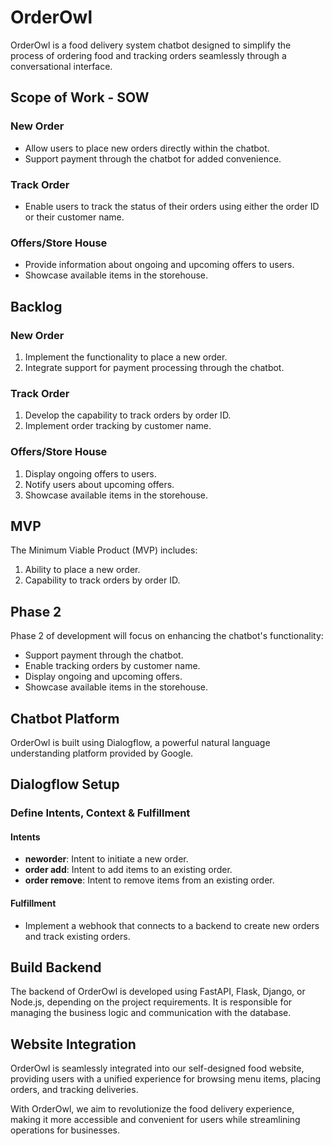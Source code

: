 # OrderOwl

OrderOwl is a food delivery system chatbot designed to simplify the process of ordering food and tracking orders seamlessly through a conversational interface.

## Scope of Work - SOW

### New Order
- Allow users to place new orders directly within the chatbot.
- Support payment through the chatbot for added convenience.

### Track Order
- Enable users to track the status of their orders using either the order ID or their customer name.

### Offers/Store House
- Provide information about ongoing and upcoming offers to users.
- Showcase available items in the storehouse.

## Backlog

### New Order
1. Implement the functionality to place a new order.
2. Integrate support for payment processing through the chatbot.

### Track Order
1. Develop the capability to track orders by order ID.
2. Implement order tracking by customer name.

### Offers/Store House
1. Display ongoing offers to users.
2. Notify users about upcoming offers.
3. Showcase available items in the storehouse.

## MVP

The Minimum Viable Product (MVP) includes:
1. Ability to place a new order.
2. Capability to track orders by order ID.

## Phase 2

Phase 2 of development will focus on enhancing the chatbot's functionality:
- Support payment through the chatbot.
- Enable tracking orders by customer name.
- Display ongoing and upcoming offers.
- Showcase available items in the storehouse.

## Chatbot Platform

OrderOwl is built using Dialogflow, a powerful natural language understanding platform provided by Google.

## Dialogflow Setup

### Define Intents, Context & Fulfillment

#### Intents
- **neworder**: Intent to initiate a new order.
- **order add**: Intent to add items to an existing order.
- **order remove**: Intent to remove items from an existing order.

#### Fulfillment
- Implement a webhook that connects to a backend to create new orders and track existing orders.

## Build Backend

The backend of OrderOwl is developed using FastAPI, Flask, Django, or Node.js, depending on the project requirements. It is responsible for managing the business logic and communication with the database.

## Website Integration

OrderOwl is seamlessly integrated into our self-designed food website, providing users with a unified experience for browsing menu items, placing orders, and tracking deliveries.

With OrderOwl, we aim to revolutionize the food delivery experience, making it more accessible and convenient for users while streamlining operations for businesses.
